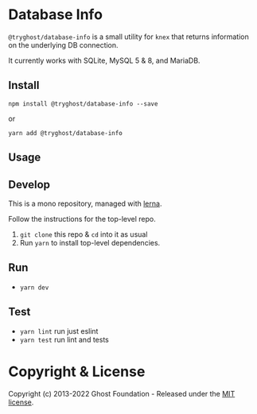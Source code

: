 # Database Info

`@tryghost/database-info` is a small utility for `knex` that returns information on the underlying DB connection.

It currently works with SQLite, MySQL 5 & 8, and MariaDB.

## Install

`npm install @tryghost/database-info --save`

or

`yarn add @tryghost/database-info`


## Usage


## Develop

This is a mono repository, managed with [lerna](https://lernajs.io/).

Follow the instructions for the top-level repo.
1. `git clone` this repo & `cd` into it as usual
2. Run `yarn` to install top-level dependencies.


## Run

- `yarn dev`


## Test

- `yarn lint` run just eslint
- `yarn test` run lint and tests




# Copyright & License 

Copyright (c) 2013-2022 Ghost Foundation - Released under the [MIT license](LICENSE).
